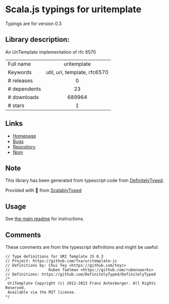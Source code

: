 
# Scala.js typings for uritemplate

Typings are for version 0.3

## Library description:
An UriTemplate implementation of rfc 6570

|                    |                 |
| ------------------ | :-------------: |
| Full name          | uritemplate |
| Keywords           | util, uri, template, rfc6570 |
| # releases         | 0 |
| # dependents       | 23 |
| # downloads        | 689964 |
| # stars            | 1 |

## Links
- [Homepage](https://www.github.com/fxa/uritemplate-js)
- [Bugs](https://github.com/fxa/uritemplate-js/issues)
- [Repository](https://github.com/fxa/uritemplate-js)
- [Npm](https://www.npmjs.com/package/uritemplate)
    


## Note
This library has been generated from typescript code from [DefinitelyTyped](https://definitelytyped.org).

Provided with :purple_heart: from [ScalablyTyped](https://github.com/oyvindberg/ScalablyTyped)

## Usage
See [the main readme](../../readme.md) for instructions.

## Comments

These comments are from the typescript definitions and might be useful:
```
// Type definitions for URI Template JS 0.3
// Project: https://github.com/fxa/uritemplate-js
// Definitions by: Chui Tey <https://github.com/teyc>
//                 Ruben Taelman <https://github.com/rubensworks>
// Definitions: https://github.com/DefinitelyTyped/DefinitelyTyped
/*
 UriTemplate Copyright (c) 2012-2013 Franz Antesberger. All Rights Reserved.
 Available via the MIT license.
*/


```

